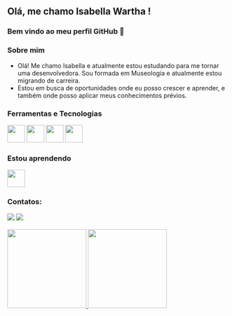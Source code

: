 ## Olá, me chamo Isabella Wartha ! 
### Bem vindo ao meu perfil GitHub 👋

### Sobre mim
- Olá! Me chamo Isabella e atualmente estou estudando para me tornar uma desenvolvedora. Sou formada em Museologia e atualmente estou migrando de carreira. 
- Estou em busca de oportunidades onde eu posso crescer e aprender, e também onde posso aplicar meus conhecimentos prévios.



### Ferramentas e Tecnologias

<img src="https://cdn.jsdelivr.net/gh/devicons/devicon/icons/git/git-original.svg" width="40" height="40"/>
<img src="https://cdn.jsdelivr.net/gh/devicons/devicon/icons/css3/css3-original.svg" width="40" height="40"/>
<img src="https://cdn.jsdelivr.net/gh/devicons/devicon/icons/html5/html5-original.svg" width="40" height="40"/>
<img src="https://cdn.jsdelivr.net/gh/devicons/devicon/icons/javascript/javascript-original.svg" width="40" height="40"/>

### Estou aprendendo
<img src="https://cdn.jsdelivr.net/gh/devicons/devicon/icons/figma/figma-original.svg" width="40" height="40"/>

### Contatos:
<div>
<a href = "mailto:isabella.wartha@gmail.com"><img src="https://img.shields.io/badge/Gmail-D14836?style=for-the-badge&logo=gmail&logoColor=white" target="_blank"></a>
<a href="https://www.linkedin.com/in/isabella-wartha-0292a61ab/" target="_blank"><img src="https://img.shields.io/badge/-LinkedIn-%230077B5?style=for-the-badge&logo=linkedin&logoColor=white" target="_blank"></a>
</div>

<br>
<div>
<a href="https://github.com/bellawartha">
<img height="180em" src="https://github-readme-stats.vercel.app/api/top-langs/?username=bellawartha&layout=compact&langs_count=7&theme=dracula"/>
<img height="180em" src="https://github-readme-stats.vercel.app/api?username=bellawartha&show_icons=true&theme=dracula&include_all_commits=true&count_private=true"/>
</div>


<!--
**bellawartha/bellawartha** is a ✨ _special_ ✨ repository because its `README.md` (this file) appears on your GitHub profile.

Here are some ideas to get you started:

- 🔭 I’m currently working on ...
- 🌱 I’m currently learning ...
- 👯 I’m looking to collaborate on ...
- 🤔 I’m looking for help with ...
- 💬 Ask me about ...
- 📫 How to reach me: ...
- 😄 Pronouns: ...
- ⚡ Fun fact: ...
-->
